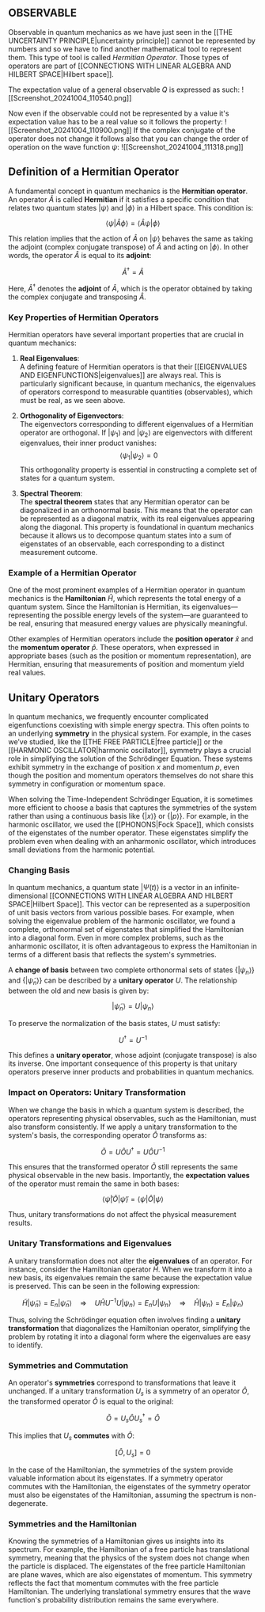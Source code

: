 ## OBSERVABLE
Observable in quantum mechanics as we have just seen in the [[THE UNCERTAINTY PRINCIPLE|uncertainty principle]] cannot be represented by numbers and so we have to find another mathematical tool to represent them. This type of tool is called *Hermitian Operator*. Those types of operators are part of [[CONNECTIONS WITH LINEAR ALGEBRA AND HILBERT SPACE|Hilbert space]].

The expectation value of a general observable $Q$ is expressed as such:
![[Screenshot_20241004_110540.png]]

Now even if the observable could not be represented by a value it's expectation value has to be a real value so it follows the property:
![[Screenshot_20241004_110900.png]]
If the complex conjugate of the operator does not change it follows also that
you can change the order of operation on the wave function $\psi$:
![[Screenshot_20241004_111318.png]]

## Definition of a Hermitian Operator

A fundamental concept in quantum mechanics is the **Hermitian operator**. An operator $\hat{A}$ is called **Hermitian** if it satisfies a specific condition that relates two quantum states $|\psi\rangle$ and $|\phi\rangle$ in a Hilbert space. This condition is:

$$
\langle \psi | \hat{A} \phi \rangle = \langle \hat{A} \psi | \phi \rangle
$$

This relation implies that the action of $\hat{A}$ on $|\psi\rangle$ behaves the same as taking the adjoint (complex conjugate transpose) of $\hat{A}$ and acting on $|\phi\rangle$. In other words, the operator $\hat{A}$ is equal to its **adjoint**:

$$
\hat{A}^\dagger = \hat{A}
$$

Here, $\hat{A}^\dagger$ denotes the **adjoint** of $\hat{A}$, which is the operator obtained by taking the complex conjugate and transposing $\hat{A}$.

### Key Properties of Hermitian Operators

Hermitian operators have several important properties that are crucial in quantum mechanics:

1. **Real Eigenvalues**:  
   A defining feature of Hermitian operators is that their [[EIGENVALUES AND EIGENFUNCTIONS|eigenvalues]] are always real. This is particularly significant because, in quantum mechanics, the eigenvalues of operators correspond to measurable quantities (observables), which must be real, as we seen above.

2. **Orthogonality of Eigenvectors**:  
   The eigenvectors corresponding to different eigenvalues of a Hermitian operator are orthogonal. If $|\psi_1\rangle$ and $|\psi_2\rangle$ are eigenvectors with different eigenvalues, their inner product vanishes:
   $$
   \langle \psi_1 | \psi_2 \rangle = 0
   $$
   This orthogonality property is essential in constructing a complete set of states for a quantum system.

3. **Spectral Theorem**:  
   The **spectral theorem** states that any Hermitian operator can be diagonalized in an orthonormal basis. This means that the operator can be represented as a diagonal matrix, with its real eigenvalues appearing along the diagonal. This property is foundational in quantum mechanics because it allows us to decompose quantum states into a sum of eigenstates of an observable, each corresponding to a distinct measurement outcome.
### Example of a Hermitian Operator

One of the most prominent examples of a Hermitian operator in quantum mechanics is the **Hamiltonian** $\hat{H}$, which represents the total energy of a quantum system. Since the Hamiltonian is Hermitian, its eigenvalues—representing the possible energy levels of the system—are guaranteed to be real, ensuring that measured energy values are physically meaningful.

Other examples of Hermitian operators include the **position operator** $\hat{x}$ and the **momentum operator** $\hat{p}$. These operators, when expressed in appropriate bases (such as the position or momentum representation), are Hermitian, ensuring that measurements of position and momentum yield real values.
## Unitary Operators
In quantum mechanics, we frequently encounter complicated eigenfunctions coexisting with simple energy spectra. This often points to an underlying **symmetry** in the physical system. For example, in the cases we’ve studied, like the [[THE FREE PARTICLE|free particle]] or the [[HARMONIC OSCILLATOR|harmonic oscillator]], symmetry plays a crucial role in simplifying the solution of the Schrödinger Equation. These systems exhibit symmetry in the exchange of position $x$ and momentum $p$, even though the position and momentum operators themselves do not share this symmetry in configuration or momentum space.

When solving the Time-Independent Schrödinger Equation, it is sometimes more efficient to choose a basis that captures the symmetries of the system rather than using a continuous basis like $\{|x\rangle\}$ or $\{|p\rangle\}$. For example, in the harmonic oscillator, we used the [[PHONONS|Fock Space]], which consists of the eigenstates of the number operator. These eigenstates simplify the problem even when dealing with an anharmonic oscillator, which introduces small deviations from the harmonic potential.

### Changing Basis

In quantum mechanics, a quantum state $|\Psi(t)\rangle$ is a vector in an infinite-dimensional [[CONNECTIONS WITH LINEAR ALGEBRA AND HILBERT SPACE|Hilbert Space]]. This vector can be represented as a superposition of unit basis vectors from various possible bases. For example, when solving the eigenvalue problem of the harmonic oscillator, we found a complete, orthonormal set of eigenstates that simplified the Hamiltonian into a diagonal form. Even in more complex problems, such as the anharmonic oscillator, it is often advantageous to express the Hamiltonian in terms of a different basis that reflects the system's symmetries.

A **change of basis** between two complete orthonormal sets of states $\{|\psi_n\rangle\}$ and $\{|\tilde{\psi}_n\rangle\}$ can be described by a **unitary operator** $U$. The relationship between the old and new basis is given by:

$$
|\tilde{\psi}_n\rangle = U |\psi_n\rangle
$$

To preserve the normalization of the basis states, $U$ must satisfy:

$$
U^\dagger = U^{-1}
$$

This defines a **unitary operator**, whose adjoint (conjugate transpose) is also its inverse. One important consequence of this property is that unitary operators preserve inner products and probabilities in quantum mechanics.

### Impact on Operators: Unitary Transformation

When we change the basis in which a quantum system is described, the operators representing physical observables, such as the Hamiltonian, must also transform consistently. If we apply a unitary transformation to the system's basis, the corresponding operator $\hat{O}$ transforms as:

$$
\tilde{O} = U \hat{O} U^\dagger = U \hat{O} U^{-1}
$$

This ensures that the transformed operator $\tilde{O}$ still represents the same physical observable in the new basis. Importantly, the **expectation values** of the operator must remain the same in both bases:

$$
\langle \tilde{\psi} | \tilde{O} | \tilde{\psi} \rangle = \langle \psi | \hat{O} | \psi \rangle
$$

Thus, unitary transformations do not affect the physical measurement results.

### Unitary Transformations and Eigenvalues

A unitary transformation does not alter the **eigenvalues** of an operator. For instance, consider the Hamiltonian operator $\hat{H}$. When we transform it into a new basis, its eigenvalues remain the same because the expectation value is preserved. This can be seen in the following expression:

$$
\tilde{H}|\tilde{\psi}_n\rangle = E_n |\tilde{\psi}_n\rangle \quad \Rightarrow \quad U\hat{H}U^{-1} U|\psi_n\rangle = E_n U|\psi_n\rangle \quad \Rightarrow \quad \hat{H}|\psi_n\rangle = E_n|\psi_n\rangle
$$

Thus, solving the Schrödinger equation often involves finding a **unitary transformation** that diagonalizes the Hamiltonian operator, simplifying the problem by rotating it into a diagonal form where the eigenvalues are easy to identify.

### Symmetries and Commutation

An operator's **symmetries** correspond to transformations that leave it unchanged. If a unitary transformation $U_s$ is a symmetry of an operator $\hat{O}$, the transformed operator $\tilde{O}$ is equal to the original:

$$
\tilde{O} = U_s \hat{O} U_s^\dagger = \hat{O}
$$

This implies that $U_s$ **commutes** with $\hat{O}$:

$$
[\hat{O}, U_s] = 0
$$

In the case of the Hamiltonian, the symmetries of the system provide valuable information about its eigenstates. If a symmetry operator commutes with the Hamiltonian, the eigenstates of the symmetry operator must also be eigenstates of the Hamiltonian, assuming the spectrum is non-degenerate.

### Symmetries and the Hamiltonian

Knowing the symmetries of a Hamiltonian gives us insights into its spectrum. For example, the Hamiltonian of a free particle has translational symmetry, meaning that the physics of the system does not change when the particle is displaced. The eigenstates of the free particle Hamiltonian are plane waves, which are also eigenstates of momentum. This symmetry reflects the fact that momentum commutes with the free particle Hamiltonian. The underlying translational symmetry ensures that the wave function's probability distribution remains the same everywhere.

